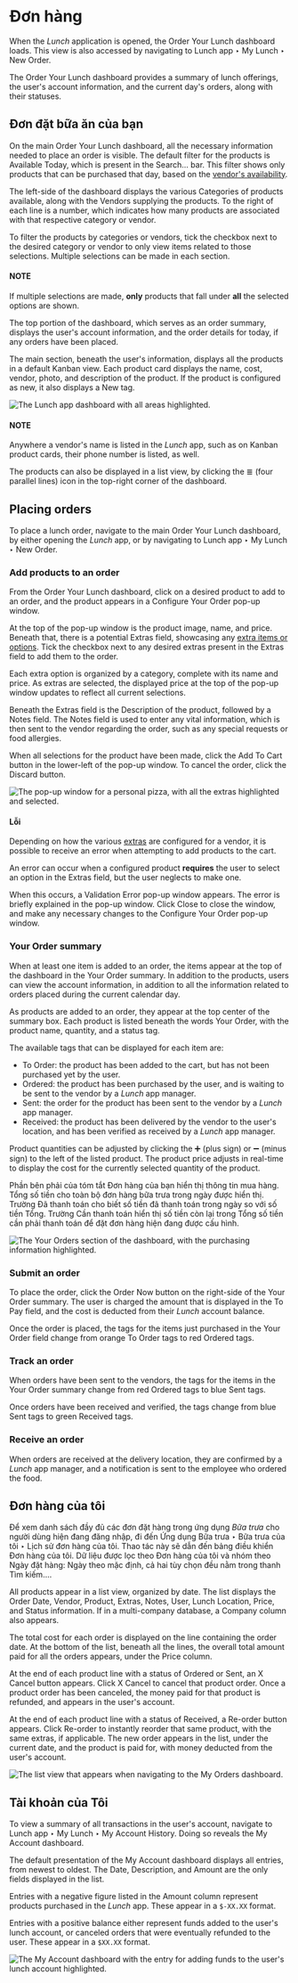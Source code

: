 # Đơn hàng

When the *Lunch* application is opened, the Order Your Lunch dashboard loads. This view
is also accessed by navigating to Lunch app ‣ My Lunch ‣ New Order.

The Order Your Lunch dashboard provides a summary of lunch offerings, the user's account
information, and the current day's orders, along with their statuses.

## Đơn đặt bữa ăn của bạn

On the main Order Your Lunch dashboard, all the necessary information needed to place an
order is visible. The default filter for the products is Available Today, which is
present in the Search... bar. This filter shows only products that can be purchased that
day, based on the [vendor's availability](vendors.md#lunch-availability).

The left-side of the dashboard displays the various Categories of products available,
along with the Vendors supplying the products. To the right of each line is a number,
which indicates how many products are associated with that respective category or vendor.

To filter the products by categories or vendors, tick the checkbox next to the desired category or
vendor to only view items related to those selections. Multiple selections can be made in each
section.

#### NOTE
If multiple selections are made, **only** products that fall under **all** the selected options
are shown.

The top portion of the dashboard, which serves as an order summary, displays the user's account
information, and the order details for today, if any orders have been placed.

The main section, beneath the user's information, displays all the products in a default Kanban
view. Each product card displays the name, cost, vendor, photo, and description of the product. If
the product is configured as new, it also displays a New tag.

![The *Lunch* app dashboard with all areas highlighted.](orders/dashboard.png)

#### NOTE
Anywhere a vendor's name is listed in the *Lunch* app, such as on Kanban product cards, their
phone number is listed, as well.

The products can also be displayed in a list view, by clicking the ≣ (four parallel
lines) icon in the top-right corner of the dashboard.

## Placing orders

To place a lunch order, navigate to the main Order Your Lunch dashboard, by either
opening the *Lunch* app, or by navigating to Lunch app ‣ My Lunch ‣ New Order.

### Add products to an order

From the Order Your Lunch dashboard, click on a desired product to add to an order, and
the product appears in a Configure Your Order pop-up window.

At the top of the pop-up window is the product image, name, and price. Beneath that, there is a
potential Extras field, showcasing any [extra items or options](vendors.md#lunch-extras).
Tick the checkbox next to any desired extras present in the Extras field to add them to
the order.

Each extra option is organized by a category, complete with its name and price. As extras are
selected, the displayed price at the top of the pop-up window updates to reflect all current
selections.

Beneath the Extras field is the Description of the product, followed by a
Notes field. The Notes field is used to enter any vital information, which
is then sent to the vendor regarding the order, such as any special requests or food allergies.

When all selections for the product have been made, click the Add To Cart button in the
lower-left of the pop-up window. To cancel the order, click the Discard button.

![The pop-up window for a personal pizza, with all the extras highlighted and selected.](orders/pizza.png)

#### Lỗi

Depending on how the various [extras](vendors.md#lunch-configure-extras) are configured for a vendor, it
is possible to receive an error when attempting to add products to the cart.

An error can occur when a configured product **requires** the user to select an option in the
Extras field, but the user neglects to make one.

When this occurs, a Validation Error pop-up window appears. The error is briefly
explained in the pop-up window. Click Close to close the window, and make any necessary
changes to the Configure Your Order pop-up window.

### Your Order summary

When at least one item is added to an order, the items appear at the top of the dashboard in the
Your Order summary. In addition to the products, users can view the account information,
in addition to all the information related to orders placed during the current calendar day.

As products are added to an order, they appear at the top center of the summary box. Each product is
listed beneath the words Your Order, with the product name, quantity, and a status tag.

The available tags that can be displayed for each item are:

- To Order: the product has been added to the cart, but has not been purchased yet by
  the user.
- Ordered: the product has been purchased by the user, and is waiting to be sent to the
  vendor by a *Lunch* app manager.
- Sent: the order for the product has been sent to the vendor by a *Lunch* app manager.
- Received: the product has been delivered by the vendor to the user's location, and has
  been verified as received by a *Lunch* app manager.

Product quantities can be adjusted by clicking the ➕ (plus sign) or ➖ (minus
sign) to the left of the listed product. The product price adjusts in real-time to display the cost
for the currently selected quantity of the product.

Phần bên phải của tóm tắt Đơn hàng của bạn hiển thị thông tin mua hàng. Tổng số tiền cho toàn bộ đơn hàng bữa trưa trong ngày được hiển thị. Trường Đã thanh toán cho biết số tiền đã thanh toán trong ngày so với số tiền Tổng. Trường Cần thanh toán hiển thị số tiền còn lại trong Tổng số tiền cần phải thanh toán để đặt đơn hàng hiện đang được cấu hình.

![The Your Orders section of the dashboard, with the purchasing information highlighted.](orders/your-order.png)

### Submit an order

To place the order, click the Order Now button on the right-side of the Your
Order summary. The user is charged the amount that is displayed in the To Pay field,
and the cost is deducted from their *Lunch* account balance.

Once the order is placed, the tags for the items just purchased in the Your Order field
change from orange To Order tags to red Ordered tags.

### Track an order

When orders have been sent to the vendors, the tags for the items in the Your Order
summary change from red Ordered tags to blue Sent tags.

Once orders have been received and verified, the tags change from blue Sent tags to
green Received tags.

### Receive an order

When orders are received at the delivery location, they are confirmed by a *Lunch* app manager, and
a notification is sent to the employee who ordered the food.

## Đơn hàng của tôi

Để xem danh sách đầy đủ các đơn đặt hàng trong ứng dụng *Bữa trưa* cho người dùng hiện đang đăng nhập, đi đến Ứng dụng Bữa trưa ‣ Bữa trưa của tôi ‣ Lịch sử đơn hàng của tôi. Thao tác này sẽ dẫn đến bảng điều khiển Đơn hàng của tôi. Dữ liệu được lọc theo Đơn hàng của tôi và nhóm theo Ngày đặt hàng: Ngày theo mặc định, cả hai tùy chọn đều nằm trong thanh Tìm kiếm....

All products appear in a list view, organized by date. The list displays the Order Date,
Vendor, Product, Extras, Notes, User,
Lunch Location, Price, and Status information. If in a
multi-company database, a Company column also appears.

The total cost for each order is displayed on the line containing the order date. At the bottom of
the list, beneath all the lines, the overall total amount paid for all the orders appears, under the
Price column.

At the end of each product line with a status of Ordered or Sent, an
X Cancel button appears. Click X Cancel to cancel that product order. Once a
product order has been canceled, the money paid for that product is refunded, and appears in the
user's account.

At the end of each product line with a status of Received, a Re-order button
appears. Click Re-order to instantly reorder that same product, with the same extras, if
applicable. The new order appears in the list, under the current date, and the product is paid for,
with money deducted from the user's account.

![The list view that appears when navigating to the My Orders dashboard.](orders/my-orders.png)

## Tài khoản của Tôi

To view a summary of all transactions in the user's account, navigate to Lunch app
‣ My Lunch ‣ My Account History. Doing so reveals the My Account dashboard.

The default presentation of the My Account dashboard displays all entries, from newest
to oldest. The Date, Description, and Amount are the only fields
displayed in the list.

Entries with a negative figure listed in the Amount column represent products purchased
in the *Lunch* app. These appear in a `$-XX.XX` format.

Entries with a positive balance either represent funds added to the user's lunch account, or
canceled orders that were eventually refunded to the user. These appear in a `$XX.XX` format.

![The My Account dashboard with the entry for adding funds to the user's lunch account
highlighted.](orders/my-account.png)

